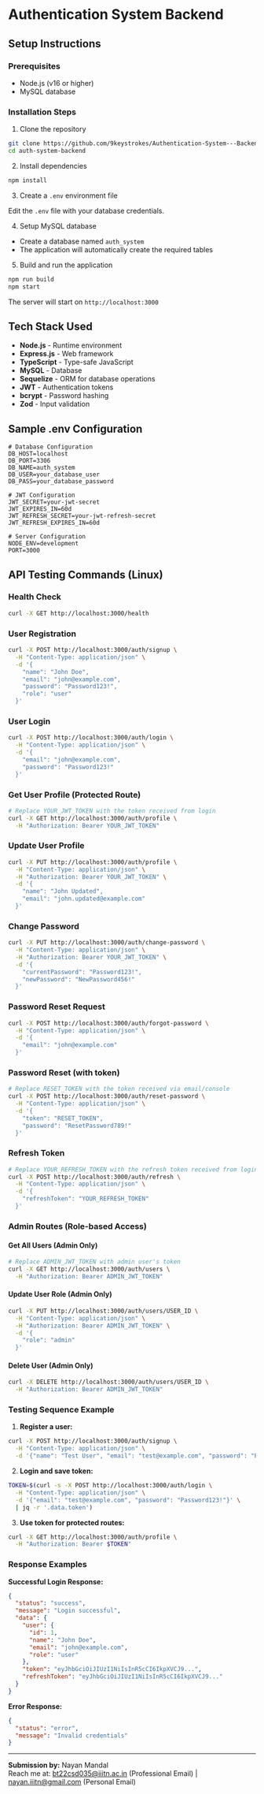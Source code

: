 # Authentication System Backend

## Setup Instructions

### Prerequisites
- Node.js (v16 or higher)
- MySQL database

### Installation Steps

1. Clone the repository
```bash
git clone https://github.com/9keystrokes/Authentication-System---Backend-Assignment---InterviewCall-Kolkata
cd auth-system-backend
```

2. Install dependencies
```bash
npm install
```

3. Create a `.env` environment file

Edit the `.env` file with your database credentials.

4. Setup MySQL database
- Create a database named `auth_system`
- The application will automatically create the required tables

5. Build and run the application
```bash
npm run build
npm start
```

The server will start on `http://localhost:3000`

## Tech Stack Used

- **Node.js** - Runtime environment
- **Express.js** - Web framework  
- **TypeScript** - Type-safe JavaScript
- **MySQL** - Database
- **Sequelize** - ORM for database operations
- **JWT** - Authentication tokens
- **bcrypt** - Password hashing
- **Zod** - Input validation

## Sample .env Configuration

```env
# Database Configuration
DB_HOST=localhost
DB_PORT=3306
DB_NAME=auth_system
DB_USER=your_database_user
DB_PASS=your_database_password

# JWT Configuration
JWT_SECRET=your-jwt-secret
JWT_EXPIRES_IN=60d
JWT_REFRESH_SECRET=your-jwt-refresh-secret
JWT_REFRESH_EXPIRES_IN=60d

# Server Configuration
NODE_ENV=development
PORT=3000
```

## API Testing Commands (Linux)

### Health Check
```bash
curl -X GET http://localhost:3000/health
```

### User Registration
```bash
curl -X POST http://localhost:3000/auth/signup \
  -H "Content-Type: application/json" \
  -d '{
    "name": "John Doe",
    "email": "john@example.com",
    "password": "Password123!",
    "role": "user"
  }'
```

### User Login
```bash
curl -X POST http://localhost:3000/auth/login \
  -H "Content-Type: application/json" \
  -d '{
    "email": "john@example.com",
    "password": "Password123!"
  }'
```

### Get User Profile (Protected Route)
```bash
# Replace YOUR_JWT_TOKEN with the token received from login
curl -X GET http://localhost:3000/auth/profile \
  -H "Authorization: Bearer YOUR_JWT_TOKEN"
```

### Update User Profile
```bash
curl -X PUT http://localhost:3000/auth/profile \
  -H "Content-Type: application/json" \
  -H "Authorization: Bearer YOUR_JWT_TOKEN" \
  -d '{
    "name": "John Updated",
    "email": "john.updated@example.com"
  }'
```

### Change Password
```bash
curl -X PUT http://localhost:3000/auth/change-password \
  -H "Content-Type: application/json" \
  -H "Authorization: Bearer YOUR_JWT_TOKEN" \
  -d '{
    "currentPassword": "Password123!",
    "newPassword": "NewPassword456!"
  }'
```

### Password Reset Request
```bash
curl -X POST http://localhost:3000/auth/forgot-password \
  -H "Content-Type: application/json" \
  -d '{
    "email": "john@example.com"
  }'
```

### Password Reset (with token)
```bash
# Replace RESET_TOKEN with the token received via email/console
curl -X POST http://localhost:3000/auth/reset-password \
  -H "Content-Type: application/json" \
  -d '{
    "token": "RESET_TOKEN",
    "password": "ResetPassword789!"
  }'
```

### Refresh Token
```bash
# Replace YOUR_REFRESH_TOKEN with the refresh token received from login
curl -X POST http://localhost:3000/auth/refresh \
  -H "Content-Type: application/json" \
  -d '{
    "refreshToken": "YOUR_REFRESH_TOKEN"
  }'
```

### Admin Routes (Role-based Access)

#### Get All Users (Admin Only)
```bash
# Replace ADMIN_JWT_TOKEN with admin user's token
curl -X GET http://localhost:3000/auth/users \
  -H "Authorization: Bearer ADMIN_JWT_TOKEN"
```

#### Update User Role (Admin Only)
```bash
curl -X PUT http://localhost:3000/auth/users/USER_ID \
  -H "Content-Type: application/json" \
  -H "Authorization: Bearer ADMIN_JWT_TOKEN" \
  -d '{
    "role": "admin"
  }'
```

#### Delete User (Admin Only)
```bash
curl -X DELETE http://localhost:3000/auth/users/USER_ID \
  -H "Authorization: Bearer ADMIN_JWT_TOKEN"
```

### Testing Sequence Example

1. **Register a user:**
```bash
curl -X POST http://localhost:3000/auth/signup \
  -H "Content-Type: application/json" \
  -d '{"name": "Test User", "email": "test@example.com", "password": "Password123!"}'
```

2. **Login and save token:**
```bash
TOKEN=$(curl -s -X POST http://localhost:3000/auth/login \
  -H "Content-Type: application/json" \
  -d '{"email": "test@example.com", "password": "Password123!"}' \
  | jq -r '.data.token')
```

3. **Use token for protected routes:**
```bash
curl -X GET http://localhost:3000/auth/profile \
  -H "Authorization: Bearer $TOKEN"
```

### Response Examples

**Successful Login Response:**
```json
{
  "status": "success",
  "message": "Login successful",
  "data": {
    "user": {
      "id": 1,
      "name": "John Doe",
      "email": "john@example.com",
      "role": "user"
    },
    "token": "eyJhbGciOiJIUzI1NiIsInR5cCI6IkpXVCJ9...",
    "refreshToken": "eyJhbGciOiJIUzI1NiIsInR5cCI6IkpXVCJ9..."
  }
}
```

**Error Response:**
```json
{
  "status": "error",
  "message": "Invalid credentials"
}
```

---

**Submission by:** Nayan Mandal  
Reach me at: bt22csd035@iiitn.ac.in (Professional Email) | nayan.iiitn@gmail.com (Personal Email)

